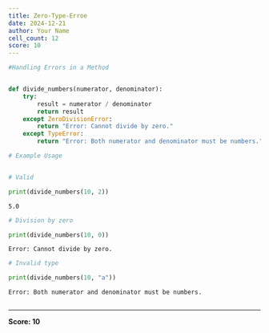 ```yaml
---
title: Zero-Type-Erroe
date: 2024-12-21
author: Your Name
cell_count: 12
score: 10
---
```


```python
#Handling Errors in a Method
```


```python

```


```python
def divide_numbers(numerator, denominator):
    try:
        result = numerator / denominator
        return result
    except ZeroDivisionError:
        return "Error: Cannot divide by zero."
    except TypeError:
        return "Error: Both numerator and denominator must be numbers."
```


```python
# Example Usage
```


```python

```


```python
# Valid
```


```python
print(divide_numbers(10, 2)) 
```

    5.0



```python
# Division by zero
```


```python
print(divide_numbers(10, 0)) 
```

    Error: Cannot divide by zero.



```python
# Invalid type
```


```python
print(divide_numbers(10, "a")) 
```

    Error: Both numerator and denominator must be numbers.



```python

```


---
**Score: 10**
